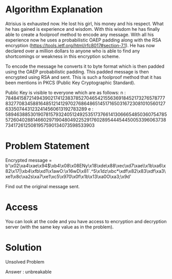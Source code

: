
# Algorithm Explanation

Atrisius is exhausted now. He lost his girl, his money and his respect. What he has gained is experience and wisdom. With this wisdom he has finally able to create a foolproof method to encode any message. With all his experience now he uses a probabilistic OAEP padding along with the RSA encryption (https://tools.ietf.org/html/rfc8017#section-7.1). He has now declared over a million dollars to anyone who is able to find any shortcomings or weakness in this encryption scheme.

To encode the message he converts it to byte format which is then padded using the OAEP probabilistic padding. This padded message is then encrypted using RSA and sent. This is such a foolproof method that it has been mentions in PKCS (Public Key Cryptographic Standard).

Public Key is visible to everyone which are as follows:
n : 7848415872149439021741238378527046542155636918452173276578777832770834588164851214129702768648651451716503167230810105601276335074431232414560613192783289
e : 5894638853019078157932405124925351737661413066654850360754785572604028814660297190480492252917602895444544500533960637387341726125081957590134073598533903

# Problem Statement

Encrypted message = b'\x02\xa4\xae\x94$\xb4\x08\x08ENy\x18\xde\x88\xec\xd7\xae\\\x1b\xa6\x82\x17|\xb4\xfb\xd1\x1awO:\x16wD\x81`.^5\x1dz\xbc*\xdf\x82\x83\xdf\xa3\xe1\x8c\xa2s\xa7\xe1\xc5\x970\x0f\x1b\x13\xa0O\xa3;\x9d'

Find out the original message sent.

# Access
You can look at the code and you have access to encryption and decryption server (with the same key value as in the problem).

# Solution
Unsolved Problem

Answer : unbreakable